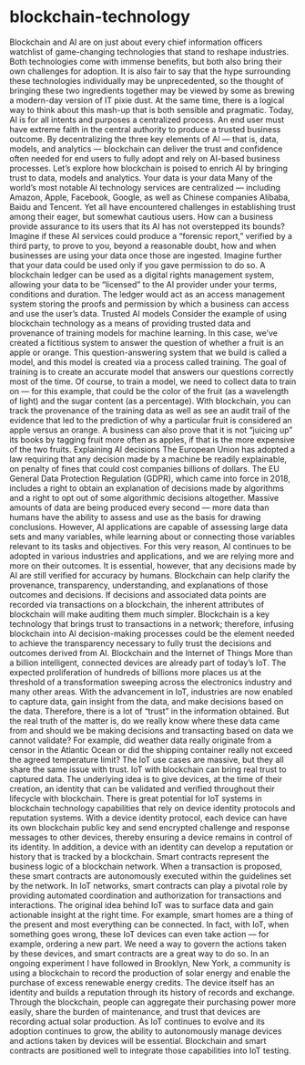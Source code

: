 # blockchain-technology
Blockchain and AI are on just about every chief information officers watchlist of game-changing technologies that stand to reshape industries. Both technologies come with immense benefits, but both also bring their own challenges for adoption. It is also fair to say that the hype surrounding these technologies individually may be unprecedented, so the thought of bringing these two ingredients together may be viewed by some as brewing a modern-day version of IT pixie dust. At the same time, there is a logical way to think about this mash-up that is both sensible and pragmatic.  Today, AI is for all intents and purposes a centralized process. An end user must have extreme faith in the central authority to produce a trusted business outcome. By decentralizing the three key elements of AI — that is, data, models, and analytics — blockchain can deliver the trust and confidence often needed for end users to fully adopt and rely on AI-based business processes. Let’s explore how blockchain is poised to enrich AI by bringing trust to data, models and analytics.  Your data is your data Many of the world’s most notable AI technology services are centralized — including Amazon, Apple, Facebook, Google, as well as Chinese companies Alibaba, Baidu and Tencent. Yet all have encountered challenges in establishing trust among their eager, but somewhat cautious users. How can a business provide assurance to its users that its AI has not overstepped its bounds?  Imagine if these AI services could produce a “forensic report,” verified by a third party, to prove to you, beyond a reasonable doubt, how and when businesses are using your data once those are ingested. Imagine further that your data could be used only if you gave permission to do so.  A blockchain ledger can be used as a digital rights management system, allowing your data to be “licensed” to the AI provider under your terms, conditions and duration. The ledger would act as an access management system storing the proofs and permission by which a business can access and use the user’s data.  Trusted AI models Consider the example of using blockchain technology as a means of providing trusted data and provenance of training models for machine learning. In this case, we’ve created a fictitious system to answer the question of whether a fruit is an apple or orange.  This question-answering system that we build is called a model, and this model is created via a process called training. The goal of training is to create an accurate model that answers our questions correctly most of the time. Of course, to train a model, we need to collect data to train on — for this example, that could be the color of the fruit (as a wavelength of light) and the sugar content (as a percentage).  With blockchain, you can track the provenance of the training data as well as see an audit trail of the evidence that led to the prediction of why a particular fruit is considered an apple versus an orange. A business can also prove that it is not “juicing up” its books by tagging fruit more often as apples, if that is the more expensive of the two fruits.  Explaining AI decisions The European Union has adopted a law requiring that any decision made by a machine be readily explainable, on penalty of fines that could cost companies billions of dollars. The EU General Data Protection Regulation (GDPR), which came into force in 2018, includes a right to obtain an explanation of decisions made by algorithms and a right to opt out of some algorithmic decisions altogether.  Massive amounts of data are being produced every second — more data than humans have the ability to assess and use as the basis for drawing conclusions. However, AI applications are capable of assessing large data sets and many variables, while learning about or connecting those variables relevant to its tasks and objectives. For this very reason, AI continues to be adopted in various industries and applications, and we are relying more and more on their outcomes. It is essential, however, that any decisions made by AI are still verified for accuracy by humans.  Blockchain can help clarify the provenance, transparency, understanding, and explanations of those outcomes and decisions. If decisions and associated data points are recorded via transactions on a blockchain, the inherent attributes of blockchain will make auditing them much simpler. Blockchain is a key technology that brings trust to transactions in a network; therefore, infusing blockchain into AI decision-making processes could be the element needed to achieve the transparency necessary to fully trust the decisions and outcomes derived from AI.  Blockchain and the Internet of Things More than a billion intelligent, connected devices are already part of today’s IoT. The expected proliferation of hundreds of billions more places us at the threshold of a transformation sweeping across the electronics industry and many other areas.  With the advancement in IoT, industries are now enabled to capture data, gain insight from the data, and make decisions based on the data. Therefore, there is a lot of “trust” in the information obtained. But the real truth of the matter is, do we really know where these data came from and should we be making decisions and transacting based on data we cannot validate?  For example, did weather data really originate from a censor in the Atlantic Ocean or did the shipping container really not exceed the agreed temperature limit? The IoT use cases are massive, but they all share the same issue with trust.  IoT with blockchain can bring real trust to captured data. The underlying idea is to give devices, at the time of their creation, an identity that can be validated and verified throughout their lifecycle with blockchain. There is great potential for IoT systems in blockchain technology capabilities that rely on device identity protocols and reputation systems. With a device identity protocol, each device can have its own blockchain public key and send encrypted challenge and response messages to other devices, thereby ensuring a device remains in control of its identity. In addition, a device with an identity can develop a reputation or history that is tracked by a blockchain.  Smart contracts represent the business logic of a blockchain network. When a transaction is proposed, these smart contracts are autonomously executed within the guidelines set by the network. In IoT networks, smart contracts can play a pivotal role by providing automated coordination and authorization for transactions and interactions. The original idea behind IoT was to surface data and gain actionable insight at the right time.  For example, smart homes are a thing of the present and most everything can be connected. In fact, with IoT, when something goes wrong, these IoT devices can even take action — for example, ordering a new part. We need a way to govern the actions taken by these devices, and smart contracts are a great way to do so.  In an ongoing experiment I have followed in Brooklyn, New York, a community is using a blockchain to record the production of solar energy and enable the purchase of excess renewable energy credits. The device itself has an identity and builds a reputation through its history of records and exchange. Through the blockchain, people can aggregate their purchasing power more easily, share the burden of maintenance, and trust that devices are recording actual solar production.  As IoT continues to evolve and its adoption continues to grow, the ability to autonomously manage devices and actions taken by devices will be essential. Blockchain and smart contracts are positioned well to integrate those capabilities into IoT testing. 
